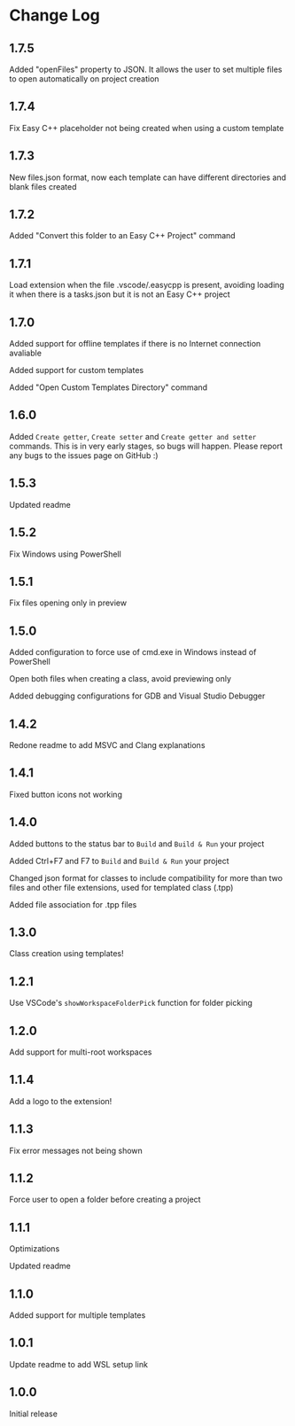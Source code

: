 # Change Log

## 1.7.5

Added "openFiles" property to JSON. It allows the user to set multiple files to open automatically on project creation

## 1.7.4

Fix Easy C++ placeholder not being created when using a custom template

## 1.7.3

New files.json format, now each template can have different directories and blank files created

## 1.7.2

Added "Convert this folder to an Easy C++ Project" command

## 1.7.1

Load extension when the file .vscode/.easycpp is present, avoiding loading it when there is a tasks.json but it is not an Easy C++ project

## 1.7.0

Added support for offline templates if there is no Internet connection avaliable

Added support for custom templates

Added "Open Custom Templates Directory" command

## 1.6.0

Added `Create getter`, `Create setter` and `Create getter and setter` commands. This is in very early stages, so bugs will happen. Please report any bugs to the issues page on GitHub :)

## 1.5.3

Updated readme

## 1.5.2

Fix Windows using PowerShell

## 1.5.1

Fix files opening only in preview

## 1.5.0

Added configuration to force use of cmd.exe in Windows instead of PowerShell

Open both files when creating a class, avoid previewing only

Added debugging configurations for GDB and Visual Studio Debugger

## 1.4.2

Redone readme to add MSVC and Clang explanations

## 1.4.1

Fixed button icons not working

## 1.4.0

Added buttons to the status bar to `Build` and `Build & Run` your project

Added Ctrl+F7 and F7 to `Build` and `Build & Run` your project

Changed json format for classes to include compatibility for more than two files and other file extensions, used for templated class (.tpp)

Added file association for .tpp files

## 1.3.0

Class creation using templates!

## 1.2.1

Use VSCode's `showWorkspaceFolderPick` function for folder picking

## 1.2.0

Add support for multi-root workspaces

## 1.1.4

Add a logo to the extension!

## 1.1.3

Fix error messages not being shown

## 1.1.2

Force user to open a folder before creating a project

## 1.1.1

Optimizations

Updated readme

## 1.1.0

Added support for multiple templates

## 1.0.1

Update readme to add WSL setup link

## 1.0.0

Initial release